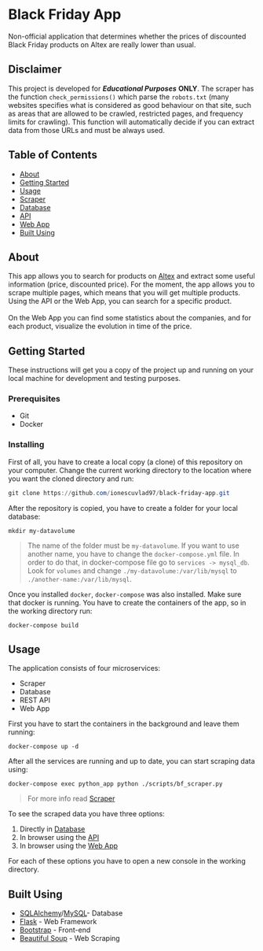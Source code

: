 
# Black Friday App

Non-official application that determines whether the prices of discounted Black Friday products on Altex are really lower than usual.

## Disclaimer

This project is developed for _**Educational Purposes**_  **ONLY**. The scraper has  the function `check_permissions()` which parse the `robots.txt` (many websites specifies what is considered as good behaviour on that site, such as areas that are allowed to be crawled, restricted pages, and frequency limits for crawling). This function will automatically decide if you can extract data from those URLs and must be always used.

## Table of Contents

- [About](#about)
- [Getting Started](#getting_started)
- [Usage](#usage)
- [Scraper](/scraper/README.md)
- [Database](/dbmodels/README.md)
- [API](/api/README.md)
- [Web App](/web_app/README.md)
- [Built Using](#built_using)

## About <a name = "about"></a>
This app allows you to search for products on [Altex](https://www.altex.ro/) and extract some useful information (price, discounted price). For the moment, the app allows you to scrape multiple pages, which means that you will get multiple products. Using the API or the Web App, you can search for a specific product. \
\
On the Web App you can find some statistics about the companies, and for each product, visualize the evolution in time of the price.

## Getting Started <a name = "getting_started"></a>
These instructions will get you a copy of the project up and running on your local machine for development and testing purposes. 
### Prerequisites
- Git
- Docker

### Installing

First of all, you have to create a local copy (a clone) of this repository on your computer. Change the current working directory to the location where you want the cloned directory and run:

```powershell
git clone https://github.com/ionescuvlad97/black-friday-app.git
```
After the repository is copied, you have to create a folder for your local database:
```
mkdir my-datavolume
```
>The name of the folder must be `my-datavolume`. If you want to use another name, you have to change the `docker-compose.yml` file. In order to do that, in docker-compose file go to `services -> mysql_db`. Look for `volumes` and change `./my-datavolume:/var/lib/mysql` to `./another-name:/var/lib/mysql`.

Once you installed `docker`, `docker-compose` was also installed. Make sure that docker is running. You have to create the containers of the app, so in the working directory run:
```
docker-compose build
```

## Usage <a name="usage"></a>

The application consists of four microservices:
- Scraper
- Database
- REST API
- Web App

First you have to start the containers in the background and leave them running:
```
docker-compose up -d
```
After all the services are running and up to date, you can start scraping data using:
```
docker-compose exec python_app python ./scripts/bf_scraper.py
```
>For more info read [Scraper](/scraper/README.md)

To see the scraped data you have three options:

 1. Directly in [Database](/dbmodels/README.md)
 2. In browser using the [API](/api/README.md)
 3. In browser using the [Web App](/web_app/README.md)

For each of these options you have to open a new console in the working directory.
### 
## Built Using <a name = "built_using"></a>
- [SQLAlchemy](https://www.sqlalchemy.org/)/[MySQL](https://www.mysql.com/)- Database
- [Flask](https://flask.palletsprojects.com/en/1.1.x/) - Web Framework
- [Bootstrap](https://getbootstrap.com/) - Front-end
- [Beautiful Soup](https://www.crummy.com/software/BeautifulSoup/bs4/doc/) - Web Scraping
